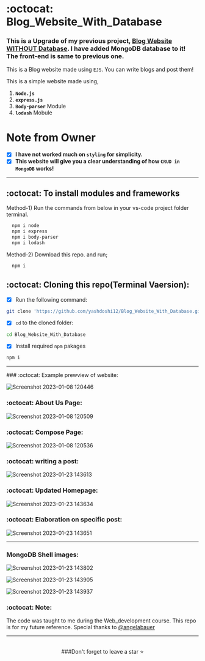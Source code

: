 
# :octocat: Blog_Website_With_Database

### This is a Upgrade of my previous project, [Blog Website WITHOUT Database](https://github.com/yashdoshi12/Blog_Website_Without_Database). I have added MongoDB database to it! The front-end is same to previous one.

This is a Blog website made using `EJS`. You can write blogs and post them!

This is a simple website made using,

1. <b>`Node.js`</b> 
2. <b>`express.js`</b>
3. <b>`Body-parser`</b> Module
4. <b>`lodash`</b> Mobule

# Note from Owner
- [x] <b>I have not worked much on `styling` for simplicity.</b>
- [x] <b>This website will give you a clear understanding of how `CRUD in MongoDB` works!</b>

<hr />

## :octocat: To install modules and frameworks

Method-1) Run the commands from below in your vs-code project folder terminal.
```bash
  npm i node
  npm i express
  npm i body-parser
  npm i lodash
```

Method-2) Download this repo. and run;
```bash
  npm i
```

## :octocat: Cloning this repo(Terminal Vaersion):
- [x] Run the following command:
```bash 
git clone 'https://github.com/yashdoshi12/Blog_Website_With_Database.git' 
```
- [x] `cd` to the cloned folder:
```bash 
cd Blog_Website_With_Database
```
- [x] Install required `npm` pakages
```bash 
npm i
```
<hr />
### :octocat: Example prewview of website:

![Screenshot 2023-01-08 120446](https://user-images.githubusercontent.com/39629707/211184306-ac181f9b-f877-4bac-8c5e-079187ba141f.jpg)

### :octocat: About Us Page:
![Screenshot 2023-01-08 120509](https://user-images.githubusercontent.com/39629707/211184324-d1ac5e20-74a3-46fe-b27d-c320e5ac367c.jpg)

### :octocat: Compose Page:
![Screenshot 2023-01-08 120536](https://user-images.githubusercontent.com/39629707/211184337-a5c477ff-3b3f-4ec4-8b5e-2d99dc8ac6f9.jpg)

### :octocat: writing a post:
![Screenshot 2023-01-23 143613](https://user-images.githubusercontent.com/39629707/214003829-967aef2c-98f0-4adc-931d-97fb3becf80c.jpg)

### :octocat: Updated Homepage:
![Screenshot 2023-01-23 143634](https://user-images.githubusercontent.com/39629707/214003913-3173962c-d567-4c91-856e-036e5a8bcbd1.jpg)

### :octocat: Elaboration on specific post:
![Screenshot 2023-01-23 143651](https://user-images.githubusercontent.com/39629707/214004031-2e3023b3-7acd-429e-b678-47a50b0780c5.jpg)
<hr/>

### MongoDB Shell images:
![Screenshot 2023-01-23 143802](https://user-images.githubusercontent.com/39629707/214004381-33aa5342-652a-4b07-b537-192f05913013.jpg)

![Screenshot 2023-01-23 143905](https://user-images.githubusercontent.com/39629707/214004431-f597452c-7aaa-4a24-a943-c20869cb01a2.jpg)

![Screenshot 2023-01-23 143937](https://user-images.githubusercontent.com/39629707/214004459-38fe9ad2-7470-4061-8d74-38519d9af213.jpg)


### :octocat: Note:
The code was taught to me during the Web_development course. This repo is for my future reference. 
Special thanks to [@angelabauer](https://github.com/angelabauer)
<hr />
<br />

<div align="center">###Don't forget to leave a star ⭐️</div>

